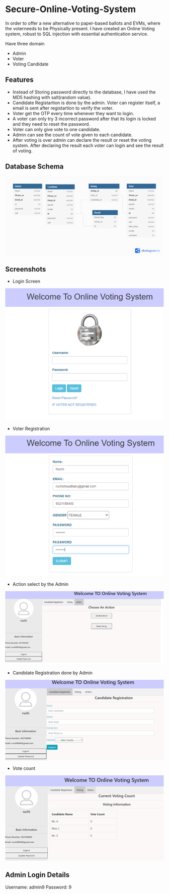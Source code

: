 # Secure-Online-Voting-System
In order to offer a new alternative to paper-based ballots and EVMs, where the voterneeds to be Physically present. 
I have created an Online Voting system, robust to SQL injection with essential authentication service.

Have three domain
- Admin
- Voter
- Voting Candidate

## Features
- Instead of Storing password directly to the database, I have used the MD5 hashing with salt(random value).
- Candidate Registartion is done by the admin. Voter can register itself, a email is sent after registartion to verify the voter.
- Voter get the OTP every time  whenever they want to login. 
- A voter can only try 3 incorrect password after that its login is locked and they need to reset the password.
- Voter can only give vote to one candidate.
- Admin can see the count of vote given to each candidate.
- After voting is over admin can declare the result or reset the voting system. After declaring the result each voter can login and see the result of voting.

## Database Schema

![text](https://github.com/ruchi-9/Secure-Online-Voting-System/blob/master/Database%20Schema.png)

## Screenshots
- Login Screen

![text](https://github.com/ruchi-9/Secure-Online-Voting-System/blob/master/Screenshots/login.PNG)

- Voter Registration

![text](https://github.com/ruchi-9/Secure-Online-Voting-System/blob/master/Screenshots/new%20reg.PNG)

- Action select by the Admin 

 ![text](https://github.com/ruchi-9/Secure-Online-Voting-System/blob/master/Screenshots/action.PNG)
 
 - Candidate Registration done by Admin
 
 ![text](https://github.com/ruchi-9/Secure-Online-Voting-System/blob/master/Screenshots/candidate%20register.PNG)
 
 - Vote count
 
 ![text](https://github.com/ruchi-9/Secure-Online-Voting-System/blob/master/Screenshots/vote%20count.PNG)
 
 
 ## Admin Login Details
 Username: admin9 
 Password: 9
 
